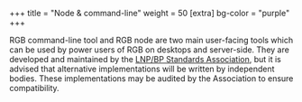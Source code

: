 +++
title = "Node & command-line"
weight = 50
[extra]
bg-color = "purple"
+++

RGB command-line tool and RGB node are two main user-facing tools which can
be used by power users of RGB on desktops and server-side. They are developed 
and maintained by the [LNP/BP Standards Association](LNP/BP), but it is advised
that alternative implementations will be written by independent bodies. These
implementations may be audited by the Association to ensure compatibility.

[LNP-BP]: https://lnp-bp.org
